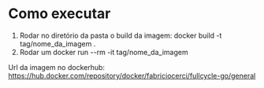 # Como executar

1. Rodar no diretório da pasta o build da imagem: docker build -t tag/nome_da_imagem .
2. Rodar um docker run --rm -it tag/nome_da_imagem

Url da imagem no dockerhub: https://hub.docker.com/repository/docker/fabriciocerci/fullcycle-go/general
